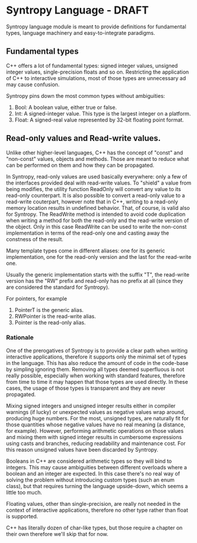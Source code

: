 # Syntropy Language - DRAFT

Syntropy language module is meant to provide definitions for fundamental types, language machinery and easy-to-integrate paradigms.

## Fundamental types

C++ offers a lot of fundamental types: signed integer values, unsigned integer values, single-precision floats and so on.
Restricting the application of C++ to interactive simulations, most of those types are unnecessary ad may cause confusion.

Syntropy pins down the most common types without ambiguities:

1. Bool: A boolean value, either true or false.
2. Int: A signed-integer value. This type is the largest integer on a platform.
3. Float: A signed-real value represented by 32-bit floating point format.

## Read-only values and Read-write values.

Unlike other higher-level languages, C++ has the concept of "const" and "non-const" values, objects and methods.
Those are meant to reduce what can be performed on them and how they can be propagated.

In Syntropy, read-only values are used basically everywhere: only a few of the interfaces provided deal with read-write values.
To "shield" a value from being modifies, the utility function ReadOnly will convert any value to its read-only counterpart.
It is also possible to convert a read-only value to a read-write couterpart, however note that in C++, writing to a read-only memory
location results in undefined behavior. That, of course, is valid also for Syntropy. The ReadWrite method is intended to avoid
code duplication when writing a method for both the read-only and the read-write version of the object. Only in this case
ReadWrite can be used to write the non-const implementation in terms of the read-only one and casting away the constness of the result.

Many template types come in different aliases: one for its generic implementation, one for the read-only version and the last for the read-write one.

Usually the generic implementation starts with the suffix "T", the read-write version has the "RW" prefix and read-only has no prefix at all
(since they are considered the standard for Syntropy).

For pointers, for example

1. PointerT<T> is the generic alias.
2. RWPointer<T> is the read-write alias.
3. Pointer<T> is the read-only alias.

### Rationale

One of the prerogatives of Syntropy is to provide a clear path when writing interactive applications, therefore it supports only
the minimal set of types in the language. This has also reduce the amount of code in the code-base by simpling ignoring them.
Removing all types deemed superfluous is not really possible, especially when working with standard features, therefore from time to time
it may happen that those types are used directly. In these cases, the usage of those types is transparent and they are never propagated.

Mixing signed integers and unsigned integer results either in compiler warnings (if lucky) or unexpected values as negative values
wrap around, producing huge numbers.
For the most, unsigned types, are naturally fit for those quantities whose negative values have no real meaning (a distance, for example).
However, performing arithmetic operations on those values and mixing them with signed integer results in cumbersome expressions using
casts and branches, reducing readability and maintenance cost. For this reason unsigned values have been discarded by Syntropy.

Booleans in C++ are considered arithmetic types so they will bind to integers. This may cause ambiguities between
different overloads where a boolean and an integer are expected. In this case there's no real way of solving the problem without
introducing custom types (such an enum class), but that requires turning the language upside-down, which seems a little too much.

Floating values, other than single-precision, are really not needed in the context of interactive applications, therefore no other type
rather than float is supported.

C++ has literally dozen of char-like types, but those require a chapter on their own therefore we'll skip that for now.

